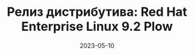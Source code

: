 ---
layout: post
title:  "Релиз дистрибутива: Red Hat Enterprise Linux 9.2 Plow"
date: 2023-05-10   
---